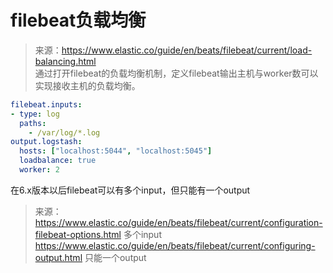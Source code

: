# filebeat负载均衡

> 来源：https://www.elastic.co/guide/en/beats/filebeat/current/load-balancing.html  
> 通过打开filebeat的负载均衡机制，定义filebeat输出主机与worker数可以实现接收主机的负载均衡。

```yml
filebeat.inputs:
- type: log
  paths:
    - /var/log/*.log
output.logstash:
  hosts: ["localhost:5044", "localhost:5045"]
  loadbalance: true
  worker: 2
```

 在6.x版本以后filebeat可以有多个input，但只能有一个output
 >来源：https://www.elastic.co/guide/en/beats/filebeat/current/configuration-filebeat-options.html 多个input
 https://www.elastic.co/guide/en/beats/filebeat/current/configuring-output.html 只能一个output

